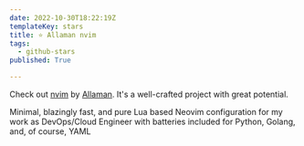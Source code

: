 ```yaml
---
date: 2022-10-30T18:22:19Z
templateKey: stars
title: ⭐ Allaman nvim
tags:
  - github-stars
published: True

---
```


Check out [nvim](https://github.com/Allaman/nvim) by [Allaman](https://github.com/Allaman). It's a well-crafted project with great potential.

Minimal, blazingly fast, and pure Lua based Neovim configuration for my work as DevOps/Cloud Engineer with batteries included for Python, Golang, and, of course, YAML
